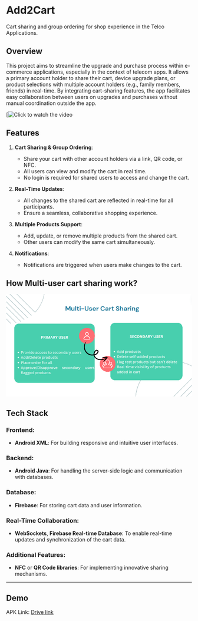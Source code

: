 # Add2Cart
Cart sharing and group ordering for shop experience in the Telco Applications.

## **Overview**

This project aims to streamline the upgrade and purchase process within e-commerce applications, especially in the context of telecom apps. It allows a primary account holder to share their cart, device upgrade plans, or product selections with multiple account holders (e.g., family members, friends) in real-time. By integrating cart-sharing features, the app facilitates easy collaboration between users on upgrades and purchases without manual coordination outside the app.

[![Click to watch the video]()

## **Features**

1. **Cart Sharing & Group Ordering**:
    - Share your cart with other account holders via a link, QR code, or NFC.
    - All users can view and modify the cart in real time.
    - No login is required for shared users to access and change the cart.

2. **Real-Time Updates**:
    - All changes to the shared cart are reflected in real-time for all participants.
    - Ensure a seamless, collaborative shopping experience.

3. **Multiple Products Support**:
    - Add, update, or remove multiple products from the shared cart.
    - Other users can modify the same cart simultaneously.

4. **Notifications**:
    - Notifications are triggered when users make changes to the cart.


## **How Multi-user cart sharing work?**

![Multi_user cart Sharing](cart_sharing.png)


## **Tech Stack**

### **Frontend**:
- **Android XML**: For building responsive and intuitive user interfaces.
  
### **Backend**:
- **Android Java**: For handling the server-side logic and communication with databases.

### **Database**:
- **Firebase**: For storing cart data and user information.

### **Real-Time Collaboration**:
- **WebSockets**, **Firebase Real-time Database**: To enable real-time updates and synchronization of the cart data.

### **Additional Features**:
- **NFC** or **QR Code libraries**: For implementing innovative sharing mechanisms.

---

## Demo
APK Link: [Drive link]()

